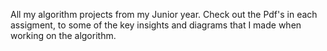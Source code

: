 All my algorithm projects from my Junior year.  Check out the Pdf's in each assigment, to some of the key insights and diagrams that I made when working on the algorithm.
